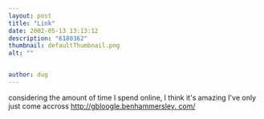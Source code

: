 ```yaml
---
layout: post
title: "Link"
date: 2002-05-13 13:13:12
description: "6180362"
thumbnail: defaultThumbnail.png
alt: ""


author: dug
---
```


<p>considering the amount of time I spend online, I think it's amazing I've only just come accross <a href="http://gbloogle.benhammersley.com/">http://gbloogle.benhammersley. com/</a></p>

